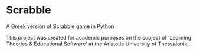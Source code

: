 # Scrabble
A Greek version of Scrabble game in Python

This project was created for academic purposes on the subject of 'Learning Theories & Educational Software' at the Aristotle University of Thessaloniki.
